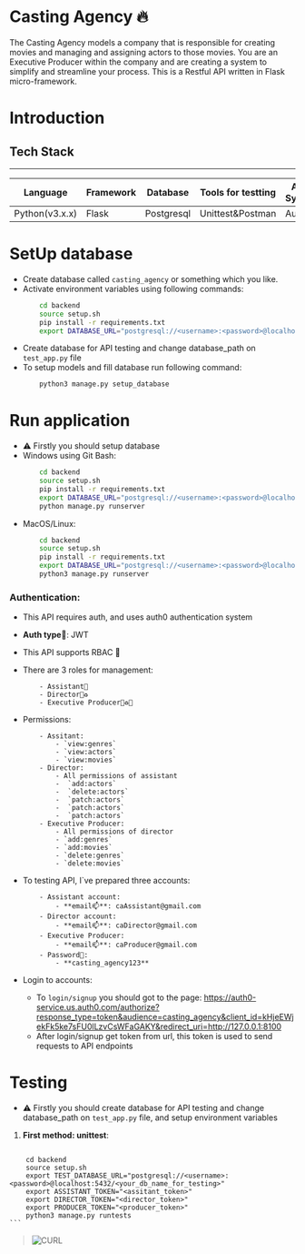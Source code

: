 # Casting Agency 🔥
The Casting Agency models a company that is responsible for creating movies and managing and assigning actors to those movies. You are an Executive Producer within the company and are creating a system to simplify and streamline your process.
This is a Restful API written in Flask micro-framework.

# Introduction


## Tech Stack
------------------------------------------------------------------------------
|    Language    | Framework |  Database  | Tools for testting | Auth System |
|----------------|-----------|------------|--------------------|-------------|
| Python(v3.x.x) |   Flask   | Postgresql |  Unittest&Postman  |    Auth0    |


# SetUp database
* Create database called `casting_agency` or something which you like.
* Activate environment variables using following commands:
    ```bash
        cd backend
        source setup.sh
        pip install -r requirements.txt
        export DATABASE_URL="postgresql://<username>:<password>@localhost:5432/<your_db_name>"
    ```
* Create database for API testing and change database_path on ` test_app.py ` file
* To setup models and fill database run following command:
    ```bash
        python3 manage.py setup_database
    ```


# Run application
* ⚠ Firstly you should setup database
* Windows using Git Bash:
    ```bash
        cd backend
        source setup.sh
        pip install -r requirements.txt
        export DATABASE_URL="postgresql://<username>:<password>@localhost:5432/<your_db_name>"
        python manage.py runserver
    ```
* MacOS/Linux:
    ```bash
        cd backend
        source setup.sh
        pip install -r requirements.txt
        export DATABASE_URL="postgresql://<username>:<password>@localhost:5432/<your_db_name>"
        python3 manage.py runserver
    ```

### Authentication:
  - This API requires auth, and uses auth0 authentication system
  - **Auth type🔐**: JWT
  - This API supports RBAC 🔐
  - There are 3 roles for management:
    ```code
        - Assistant🔎
        - Director🔎♻
        - Executive Producer🔎♻🎥
    ```


  - Permissions:
    ```code
        - Assitant:
            - `view:genres`
            - `view:actors`
            - `view:movies`
        - Director:
            - All permissions of assistant
            -  `add:actors`
            -  `delete:actors`
            -  `patch:actors`
            -  `patch:actors`
            -  `patch:actors`
        - Executive Producer:
            - All permissions of director
            - `add:genres`
            - `add:movies`
            - `delete:genres`
            - `delete:movies`
    ```


  - To testing API, I`ve prepared three accounts:
    ```code
        - Assistant account:
            - **email📫**: caAssistant@gmail.com
        - Director account:
            - **email📫**: caDirector@gmail.com
        - Executive Producer:
            - **email📫**: caProducer@gmail.com
        - Password🔑:
            - **casting_agency123**
    ```
  - Login to accounts:
    - To `login/signup` you should got to the page: https://auth0-service.us.auth0.com/authorize?response_type=token&audience=casting_agency&client_id=kHjeEWjekFk5ke7sFU0lLzvCsWFaGAKY&redirect_uri=http://127.0.0.1:8100
    - After login/signup get token from url, this token is used to send requests to API endpoints



# Testing
* ⚠ Firstly you should create database for API testing and change database_path on ` test_app.py ` file, and setup environment variables
1. **First method: unittest**:
> ```bash
        cd backend
        source setup.sh
        export TEST_DATABASE_URL="postgresql://<username>:<password>@localhost:5432/<your_db_name_for_testing>"
        export ASSISTANT_TOKEN="<assitant_token>"
        export DIRECTOR_TOKEN="<director_token>"
        export PRODUCER_TOKEN="<producer_token>"
        python3 manage.py runtests
    ```
> ![CURL](/screenshots/unittest_tests.PNG)







